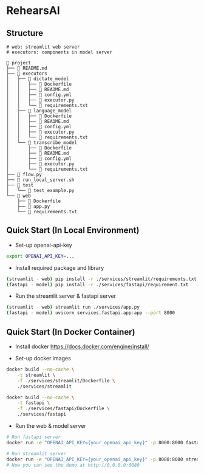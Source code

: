 # RehearsAI

## Structure
```
# web: streamlit web server
# executors: components in model server

🌳 project
├── 📄 README.md
├── 📁 executors
│   ├── 📁 dictate_model
│   │   ├── 📄 Dockerfile
│   │   ├── 📄 README.md
│   │   ├── 📄 config.yml
│   │   ├── 📄 executor.py
│   │   └── 📄 requirements.txt
│   ├── 📁 language_model
│   │   ├── 📄 Dockerfile
│   │   ├── 📄 README.md
│   │   ├── 📄 config.yml
│   │   ├── 📄 executor.py
│   │   └── 📄 requirements.txt
│   └── 📁 transcribe_model
│       ├── 📄 Dockerfile
│       ├── 📄 README.md
│       ├── 📄 config.yml
│       ├── 📄 executor.py
│       └── 📄 requirements.txt
├── 📄 flow.py
├── 📄 run_local_server.sh
├── 📁 test
│   └── 📄 test_example.py
└── 📁 web
    ├── 📄 Dockerfile
    ├── 📄 app.py
    └── 📄 requirements.txt
```
## Quick Start (In Local Environment)
- Set-up openai-api-key
```bash
export OPENAI_API_KEY=...
```

- Install required package and library
```bash
(streamlit - web) pip install -r ./services/streamlit/requirements.txt
(fastapi - model) pip install -r ./services/fastapi/requirement.txt
```

- Run the streamlit server & fastapi server
```bash
(streamlit - web) streamlit run ./services/app.py
(fastapi - model) uvicorn services.fastapi.app:app --port 8000
```

## Quick Start (In Docker Container)

- Install docker
https://docs.docker.com/engine/install/

- Set-up docker images
```bash
docker build --no-cache \
    -t streamlit \
    -f ./services/streamlit/Dockerfile \
    ./services/streamlit

docker build --no-cache \
    -t fastapi \
    -f ./services/fastapi/Dockerfile \
    ./services/fastapi
```

- Run the web & model server
```bash
# Run fastapi server
docker run -e "OPENAI_API_KEY={your_openai_api_key}" -p 8000:8000 fastapi

# Run streamlit server
docker run -e "OPENAI_API_KEY={your_openai_api_key}" -p 8080:8080 streamlit -- --host host.docker.internal
# Now you can see the demo at http://0.0.0.0:8080
```
